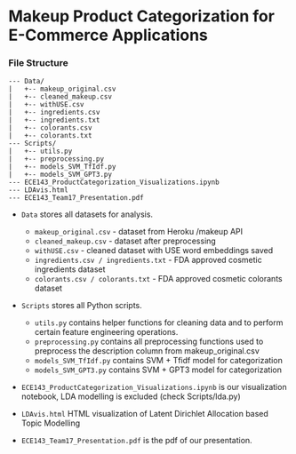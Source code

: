 # Makeup Product Categorization for E-Commerce Applications

### File Structure
```
--- Data/
|   +-- makeup_original.csv
|   +-- cleaned_makeup.csv
|   +-- withUSE.csv
|   +-- ingredients.csv
|   +-- ingredients.txt
|   +-- colorants.csv
|   +-- colorants.txt
--- Scripts/
|   +-- utils.py
|   +-- preprocessing.py
|   +-- models_SVM_TfIdf.py
|   +-- models_SVM_GPT3.py
--- ECE143_ProductCategorization_Visualizations.ipynb
--- LDAvis.html
--- ECE143_Team17_Presentation.pdf
```
* `Data` stores all datasets for analysis.
  * `makeup_original.csv` - dataset from Heroku /makeup API
  * `cleaned_makeup.csv` - dataset after preprocessing
  *  `withUSE.csv` - cleaned dataset with USE word embeddings saved
  * `ingredients.csv / ingredients.txt` - FDA approved cosmetic ingredients dataset
  * `colorants.csv / colorants.txt` - FDA approved cosmetic colorants dataset
* `Scripts` stores all Python scripts.
  * `utils.py` contains helper functions for cleaning data and to perform certain feature engineering operations.
  * `preprocessing.py` contains all preprocessing functions used to preprocess the description column from makeup_original.csv
  * `models_SVM_TfIdf.py` contains SVM + Tfidf model for categorization
  * `models_SVM_GPT3.py` contains SVM + GPT3 model for categorization

* `ECE143_ProductCategorization_Visualizations.ipynb` is our visualization notebook, LDA modelling is excluded (check Scripts/lda.py)
* `LDAvis.html` HTML visualization of Latent Dirichlet Allocation based Topic Modelling
* `ECE143_Team17_Presentation.pdf` is the pdf of our presentation.

###
